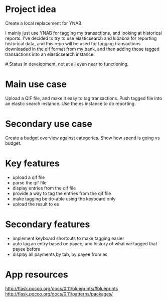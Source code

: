 
# Project idea
Create a local replacement for YNAB.

I mainly just use YNAB for tagging my transactions, and looking at historical reports. I've decided to try to use elasticsearch and kibabna for reporting historical data, and this repo will be used for tagging transactions downloaded in the qif format from my bank, and then adding those tagged transactions into an elasticsearch instance.  

# Status
In development, not at all even near to functioning. 

# Main use case
Upload a QIF file, and make it easy to tag transactions. Push tagged file into
an elastic search instance. Use the es instance to do reporting.

# Secondary use case
Create a budget overview against categories. Show how spend is going vs budget.

# Key features
- upload a qif file
- parse the qif file
- display entries from the qif file
- provide a way to tag the entries from the qif file
- make tagging be do-able using the keyboard only
- upload the result to es

# Secondary features
- implement keyboard shortcuts to make tagging easier
- auto tag an entry based on payee, and history of what we tagged that payee before  
- display all payments by tab, by payee from es

# App resources

http://flask.pocoo.org/docs/0.11/blueprints/#blueprints
http://flask.pocoo.org/docs/0.11/patterns/packages/
